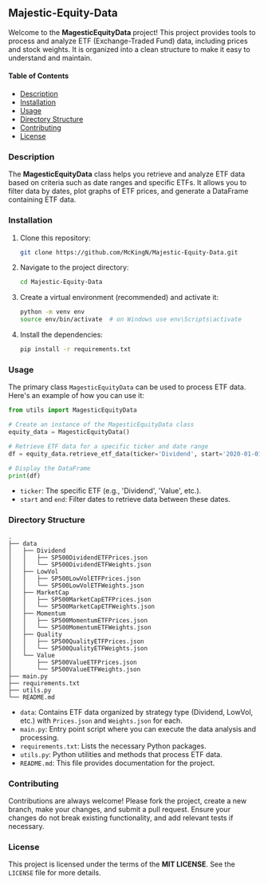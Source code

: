 ## Majestic-Equity-Data

Welcome to the **MagesticEquityData** project! This project provides tools to process and analyze ETF (Exchange-Traded Fund) data, including prices and stock weights. It is organized into a clean structure to make it easy to understand and maintain.

#### Table of Contents
- [Description](#description)
- [Installation](#installation)
- [Usage](#usage)
- [Directory Structure](#directory-structure)
- [Contributing](#contributing)
- [License](#license)

### Description
The **MagesticEquityData** class helps you retrieve and analyze ETF data based on criteria such as date ranges and specific ETFs. It allows you to filter data by dates, plot graphs of ETF prices, and generate a DataFrame containing ETF data.

### Installation
1. Clone this repository:
   ```bash
   git clone https://github.com/McKingN/Majestic-Equity-Data.git
   ```
2. Navigate to the project directory:
   ```bash
   cd Majestic-Equity-Data
   ```
3. Create a virtual environment (recommended) and activate it:
   ```bash
   python -m venv env
   source env/bin/activate  # on Windows use env\Scripts\activate
   ```
4. Install the dependencies:
   ```bash
   pip install -r requirements.txt
   ```

### Usage
The primary class `MagesticEquityData` can be used to process ETF data. Here's an example of how you can use it:

```python
from utils import MagesticEquityData

# Create an instance of the MagesticEquityData class
equity_data = MagesticEquityData()

# Retrieve ETF data for a specific ticker and date range
df = equity_data.retrieve_etf_data(ticker='Dividend', start='2020-01-01', end='2020-12-31')

# Display the DataFrame
print(df)
```

- `ticker`: The specific ETF (e.g., 'Dividend', 'Value', etc.).
- `start` and `end`: Filter dates to retrieve data between these dates.

### Directory Structure
```
.
├── data
│   ├── Dividend
│   │   ├── SP500DividendETFPrices.json
│   │   └── SP500DividendETFWeights.json
│   ├── LowVol
│   │   ├── SP500LowVolETFPrices.json
│   │   └── SP500LowVolETFWeights.json
│   ├── MarketCap
│   │   ├── SP500MarketCapETFPrices.json
│   │   └── SP500MarketCapETFWeights.json
│   ├── Momentum
│   │   ├── SP500MomentumETFPrices.json
│   │   └── SP500MomentumETFWeights.json
│   ├── Quality
│   │   ├── SP500QualityETFPrices.json
│   │   └── SP500QualityETFWeights.json
│   └── Value
│       ├── SP500ValueETFPrices.json
│       └── SP500ValueETFWeights.json
├── main.py
├── requirements.txt
├── utils.py
└── README.md
```

- `data`: Contains ETF data organized by strategy type (Dividend, LowVol, etc.) with `Prices.json` and `Weights.json` for each.
- `main.py`: Entry point script where you can execute the data analysis and processing.
- `requirements.txt`: Lists the necessary Python packages.
- `utils.py`: Python utilities and methods that process ETF data.
- `README.md`: This file provides documentation for the project.

### Contributing
Contributions are always welcome! Please fork the project, create a new branch, make your changes, and submit a pull request. Ensure your changes do not break existing functionality, and add relevant tests if necessary.

### License
   This project is licensed under the terms of the **MIT LICENSE**. See the `LICENSE` file for more details.

